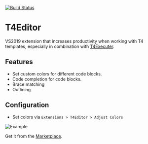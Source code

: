 [![Build Status](https://dev.azure.com/Epsicode/T4Editor/_apis/build/status/Epsilekt.T4Editor?branchName=master)](https://dev.azure.com/Epsicode/T4Editor/_build/latest?definitionId=2&branchName=master)

# T4Editor

VS2019 extension that increases productivity when working with T4 templates, especially in combination with [T4Executer](https://marketplace.visualstudio.com/items?itemName=TimMaes.ttexecuter).

## Features

- Set custom colors for different code blocks.
- Code completion for code blocks.
- Brace matching
- Outlining

## Configuration

- Set colors via `Extensions > T4Editor > Adjust Colors`

![Example](https://thumbs.gfycat.com/BlankAlertFrenchbulldog.webp)

Get it from the [Marketplace](https://marketplace.visualstudio.com/items?itemName=TimMaes.t4editor).
